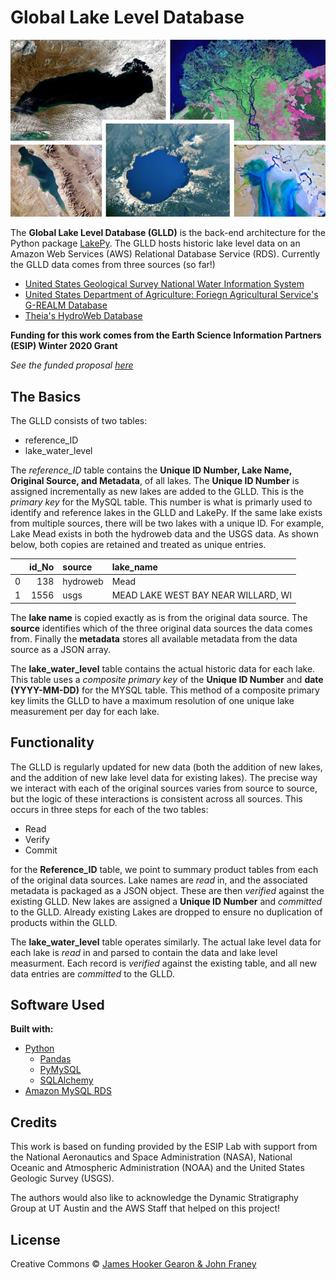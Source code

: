 # Global Lake Level Database

![](docs/ESIP_Lakes_Cover.jpg)

The **Global Lake Level Database (GLLD)** is the back-end architecture for the Python package [LakePy](https://github.com/ESIPFed/LakePy).
The GLLD hosts historic lake level data on an Amazon Web Services (AWS) Relational Database Service (RDS). Currently the
 GLLD data comes from three sources (so far!)

 - [United States Geological Survey National Water Information System](https://waterdata.usgs.gov/nwis)
 - [United States Department of Agriculture: Foriegn Agricultural Service's G-REALM Database](https://ipad.fas.usda.gov/cropexplorer/global_reservoir/)
 - [Theia's HydroWeb Database](http://hydroweb.theia-land.fr/)

**Funding for this work comes from the Earth Science Information Partners (ESIP) Winter 2020 Grant**

_See the funded proposal [here](https://www.esipfed.org/wp-content/uploads/2020/04/Gearon.pdf)_

## The Basics

The GLLD consists of two tables:
- reference_ID
- lake_water_level

The *reference_ID* table contains the **Unique ID Number, Lake Name, Original Source, and Metadata**, of all lakes.
The **Unique ID Number** is assigned incrementally as new lakes are added to the GLLD. This is the *primary key* for the MySQL table. This number is what is primarly used to identify
and reference lakes in the GLLD and LakePy. If the same lake exists from multiple sources, there will be two lakes with a unique ID.
For example, Lake Mead exists in both the hydroweb data and the USGS data. As shown below, both copies are retained and treated as unique entries.

|    |   id_No | source   | lake_name                           |
|---:|--------:|:---------|:------------------------------------|
|  0 |     138 | hydroweb | Mead                                |
|  1 |    1556 | usgs     | MEAD LAKE WEST BAY NEAR WILLARD, WI |

The **lake name** is copied exactly as is from the original data source. The **source** identifies which of the three original data sources
the data comes from. Finally the **metadata** stores all available metadata from the data source as a JSON array.

The **lake_water_level** table contains the actual historic data for each lake. This table uses a *composite primary key* 
of the **Unique ID Number** and **date (YYYY-MM-DD)** for the MYSQL table. This method of a composite primary key limits the GLLD to have a maximum resolution of
one unique lake measurement per day for each lake.

## Functionality
The GLLD is regularly updated for new data (both the addition of new lakes, and the addition of new lake level data for existing lakes). 
The precise way we interact with each of the original sources varies from source to source, but the logic of these interactions is consistent across all sources.
This occurs in three steps for each of the two tables:
- Read
- Verify
- Commit

for the **Reference_ID** table, we point to summary product tables from each of the original data sources. Lake names are *read* in, and the
associated metadata is packaged as a JSON object. These are then *verified* against the existing GLLD. New lakes are assigned
a **Unique ID Number** and *committed* to the GLLD. Already existing Lakes are dropped to ensure no duplication of products within the GLLD.

The **lake_water_level** table operates similarly. The actual lake level data for each lake is *read* in and parsed to contain the data and lake level measurment.
Each record is *verified* against the existing table, and all new data entries are *committed* to the GLLD. 

## Software Used
**Built with:**
- [Python](https://www.python.org/)
  - [Pandas](https://pandas.pydata.org/)
  - [PyMySQL](https://pymysql.readthedocs.io/en/latest/)
  - [SQLAlchemy](https://www.sqlalchemy.org/)
- [Amazon MySQL RDS](https://aws.amazon.com/rds/mysql/)

## Credits
This work is based on funding provided by the ESIP Lab with support from the National Aeronautics and Space
Administration (NASA), National Oceanic and Atmospheric Administration (NOAA) and the United States Geologic
Survey (USGS). 
  
The authors would also like to acknowledge the Dynamic
Stratigraphy Group at UT Austin and the AWS
Staff that helped on this project!

## License

Creative Commons © [James Hooker Gearon & John Franey](https://github.com/ESIPFed/GlobalLakeLevelDatabase/blob/master/LICENSE)
